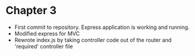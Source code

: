 # Chapter 3
  * First commit to repository. Express application is working and running.
  * Modified express for MVC
  * Rewrote index.js by taking controller code out of the router and 'required' controller file
